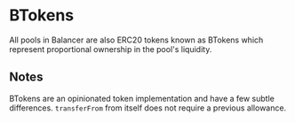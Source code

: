 # BTokens

All pools in Balancer are also ERC20 tokens known as BTokens which represent proportional ownership in the pool's liquidity.

## Notes

BTokens are an opinionated token implementation and have a few subtle differences. `transferFrom` from itself does not require a previous allowance.

